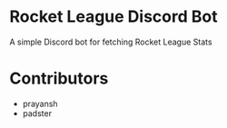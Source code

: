 # Rocket League Discord Bot
A simple Discord bot for fetching Rocket League Stats

# Contributors
* prayansh
* padster
